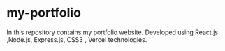 # my-portfolio
In this repository contains my portfolio website. Developed using React.js ,Node.js, Express.js, CSS3 , Vercel technologies.
